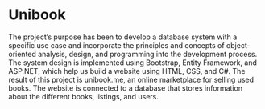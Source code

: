 # Unibook
The project’s purpose has been to develop a database system with a specific use case and incorporate the principles and concepts of object-oriented analysis, design, and programming into the development process.
The system design is implemented using Bootstrap, Entity Framework, and ASP.NET, which help us build a website using HTML, CSS, and C#. The result of this project is unibook.me, an online marketplace for selling used books. The website is connected to a database
that stores information about the different books, listings, and users.
